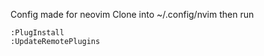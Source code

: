 Config made for neovim
Clone into ~/.config/nvim then run

```
:PlugInstall
:UpdateRemotePlugins
```
